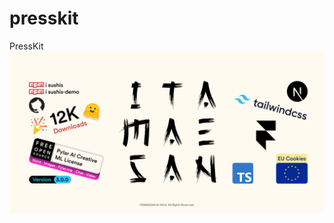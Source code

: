 # presskit
PressKit
![Portada](https://raw.githubusercontent.com/itamaesanorg/presskit/main/SushiJS.png)
